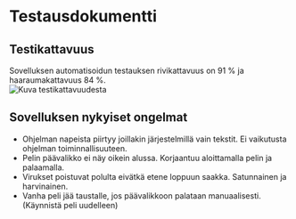 # Testausdokumentti

## Testikattavuus
Sovelluksen automatisoidun testauksen rivikattavuus on 91 % ja haaraumakattavuus 84 %.  
![Kuva testikattavuudesta](https://github.com/Valokoodari/tkt-ohte-ht/blob/master/dokumentointi/kuvat/testikattavuus.jpg)

## Sovelluksen nykyiset ongelmat
- Ohjelman napeista piirtyy joillakin järjestelmillä vain tekstit. Ei vaikutusta ohjelman toiminnallisuuteen.  
- Pelin päävalikko ei näy oikein alussa. Korjaantuu aloittamalla pelin ja palaamalla.  
- Virukset poistuvat polulta eivätkä etene loppuun saakka. Satunnainen ja harvinainen.  
- Vanha peli jää taustalle, jos päävalikkoon palataan manuaalisesti. (Käynnistä peli uudelleen)  